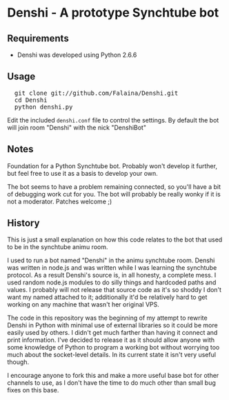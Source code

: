 # Denshi - A prototype Synchtube bot

## Requirements
- Denshi was developed using Python 2.6.6

## Usage
<pre>
  git clone git://github.com/Falaina/Denshi.git
  cd Denshi
  python denshi.py
</pre>

Edit the included `denshi.conf` file to control the settings. By default the bot will join room "Denshi" with the nick "DenshiBot"

## Notes
Foundation for a Python Synchtube bot. Probably won't develop it further, but feel free to use it as a basis to develop your own.

The bot seems to have a problem remaining connected, so you'll have a bit of debugging work cut for you. The bot will probably be really wonky if it is not a moderator. Patches welcome ;)

## History
This is just a small explanation on how this code relates to the bot that used to be in the synchtube animu room.

I used to run a bot named "Denshi" in the animu synchtube room. Denshi was written in node.js and was written while I was learning the synchtube protocol. As a result Denshi's source is, in all honesty, a complete mess. I used random node.js modules to do silly things and hardcoded paths and values. I probably will not release that source code as it's so shoddy I don't want my named attached to it; additionally it'd be relatively hard to get working on any machine that wasn't her original VPS.

The code in this repository was the beginning of my attempt to rewrite Denshi in Python with minimal use of external libraries so it could be more easily used by others. I didn't get much farther than having it connect and print information. I've decided to release it as it should allow anyone with some knowledge of Python to program a working bot without worrying too much about the socket-level details. In its current state it isn't very useful though.

I encourage anyone to fork this and make a more useful base bot for other channels to use, as I don't have the time to do much other than small bug fixes on this base.